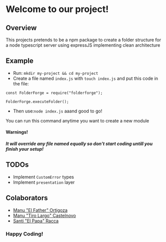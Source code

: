 # Welcome to our project!

## Overview

This projects pretends to be a npm package to create a folder structure for a node typescript server using expressJS implementing clean architecture

## Example

- Run: `mkdir my-project && cd my-project`
- Create a file named `index.js` with `touch index.js` and put this code in the file:
<pre><code>const FolderForge = require("folderforge");

FolderForge.executeFolder();</code></pre>

- Then use:`node index.js` aaand good to go!

You can run this command anytime you want to create a new module

#### Warnings!

##### It will override any file named equally so don't start coding untill you finish your setup!

## TODOs

- Implement `CustomError` types
- Implement `presentation` layer

## Colaborators

<ul>
  <li><a href="https://github.com/doggbmx/">Manu "El Father" Ortigoza</a></li>
   <li><a href="https://github.com/manucastelnovo/">Manu "Tiro Largo" Castelnovo</a></li>
   <li><a href="https://github.com/santiracca/">Santi "El Papa" Racca</a></li>
</ul>

### Happy Coding!
